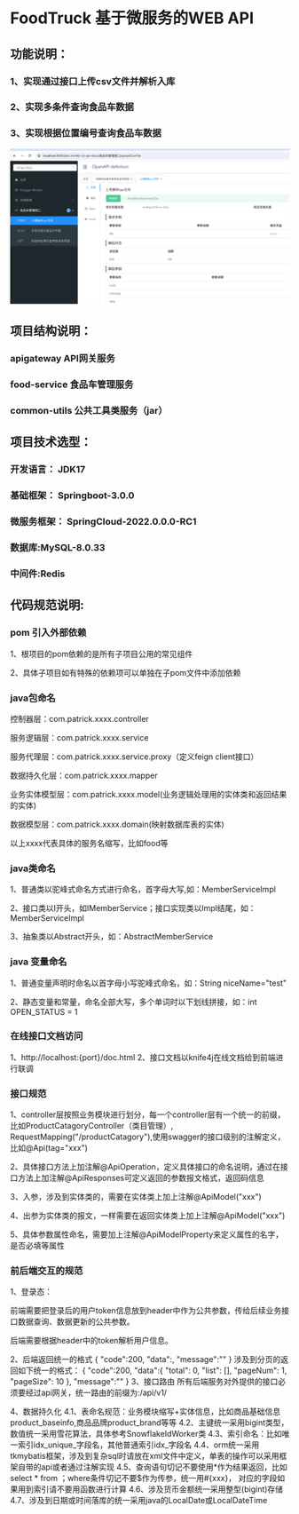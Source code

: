 # FoodTruck 基于微服务的WEB API

## 功能说明：
### 1、实现通过接口上传csv文件并解析入库
### 2、实现多条件查询食品车数据
### 3、实现根据位置编号查询食品车数据

![img.png](img.png)

## 项目结构说明：

### apigateway	API网关服务

### food-service	食品车管理服务

### common-utils	公共工具类服务（jar）

## 项目技术选型：
### 开发语言： JDK17
### 基础框架：  Springboot-3.0.0
### 微服务框架： SpringCloud-2022.0.0.0-RC1
### 数据库:MySQL-8.0.33
### 中间件:Redis

## 代码规范说明:
### pom 引入外部依赖
1、根项目的pom依赖的是所有子项目公用的常见组件

2、具体子项目如有特殊的依赖项可以单独在子pom文件中添加依赖

### java包命名
控制器层：com.patrick.xxxx.controller

服务逻辑层：com.patrick.xxxx.service

服务代理层：com.patrick.xxxx.service.proxy（定义feign client接口）

数据持久化层：com.patrick.xxxx.mapper

业务实体模型层：com.patrick.xxxx.model(业务逻辑处理用的实体类和返回结果的实体)

数据模型层：com.patrick.xxxx.domain(映射数据库表的实体)

以上xxxx代表具体的服务名缩写，比如food等
### java类命名
1、普通类以驼峰式命名方式进行命名，首字母大写,如：MemberServiceImpl

2、接口类以I开头，如IMemberService；接口实现类以Impl结尾，如：MemberServiceImpl

3、抽象类以Abstract开头，如：AbstractMemberService
### java 变量命名
1、普通变量声明时命名以首字母小写驼峰式命名，如：String niceName="test"

2、静态变量和常量，命名全部大写，多个单词时以下划线拼接，如：int OPEN_STATUS = 1

### 在线接口文档访问
1、http://localhost:{port}/doc.html
2、接口文档以knife4j在线文档给到前端进行联调
### 接口规范
1、controller层按照业务模块进行划分，每一个controller层有一个统一的前缀，比如ProductCatagoryController（类目管理）,
RequestMapping("/productCatagory"),使用swagger的接口级别的注解定义，比如@Api(tag="xxx")

2、具体接口方法上加注解@ApiOperation，定义具体接口的命名说明，通过在接口方法上加注解@ApiResponses可定义返回的参数报文格式，返回码信息

3、入参，涉及到实体类的，需要在实体类上加上注解@ApiModel("xxx")

4、出参为实体类的报文，一样需要在返回实体类上加上注解@ApiModel("xxx")

5、具体参数属性命名，需要加上注解@ApiModelProperty来定义属性的名字，是否必填等属性

### 前后端交互的规范

1、登录态：

前端需要把登录后的用户token信息放到header中作为公共参数，传给后续业务接口数据查询、数据更新的公共参数。

后端需要根据header中的token解析用户信息。

2、后端返回统一的格式
{
    "code":200,
    "data":,
    "message":""
}
涉及到分页的返回如下统一的格式：
{
    "code":200,
    "data":{
        "total": 0,
        "list": [],
        "pageNum": 1,
        "pageSize": 10
    },
    "message":""
}
3、接口路由
所有后端服务对外提供的接口必须要经过api网关，统一路由的前缀为:/api/v1/

4、数据持久化
4.1、表命名规范：业务模块缩写+实体信息，比如商品基础信息product_baseinfo,商品品牌product_brand等等
4.2、主键统一采用bigint类型，数值统一采用雪花算法，具体参考SnowflakeIdWorker类
4.3、索引命名：比如唯一索引idx_unique_字段名，其他普通索引idx_字段名
4.4、orm统一采用tkmybatis框架，涉及到复杂sql时请放在xml文件中定义，单表的操作可以采用框架自带的api或者通过注解实现
4.5、查询语句切记不要使用*作为结果返回，比如select * from ；where条件切记不要$作为传参，统一用#{xxx}， 对应的字段如果用到索引请不要用函数进行计算
4.6、涉及货币金额统一采用整型(bigint)存储
4.7、涉及到日期或时间落库的统一采用java的LocalDate或LocalDateTime




